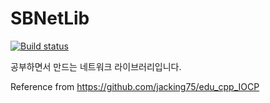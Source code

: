 # SBNetLib

[![Build status](https://ci.appveyor.com/api/projects/status/vncl5bmlawvmggyw?svg=true)](https://ci.appveyor.com/project/serment7/sbnetlib)

공부하면서 만드는 네트워크 라이브러리입니다.

Reference from
https://github.com/jacking75/edu_cpp_IOCP
